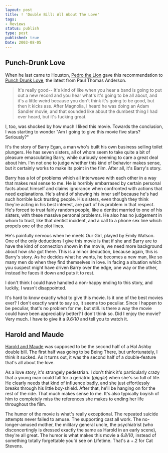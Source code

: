 ```yaml
---
layout: post
title: ! 'Double Bill: All About The Love'
tags:
- Reviews
status: publish
type: post
published: true
Date: 2003-08-05
---
```


## Punch-Drunk Love

When he last came to Houston, [Pedro the Lion](http://pedrothelion.com/) gave this recommendation to [Punch Drunk Love](http://www.amazon.com/exec/obidos/ASIN/B00000G02H/jimvanfleetco-20), the latest from Paul Thomas Anderson.


> It's really good--  It's kind of like when you hear a band is going to put out a new record and you hear what's it's going to be all about, and it's a little weird because you don't think it's going to be good, but then it kicks ass.  After Magnolia, I heard he was doing an Adam Sandler movie, and that sounded like about the dumbest thing I had ever heard, but it's fucking great.

I, too, was shocked by how much I liked this movie.  Towards the conclusion, I was starting to wonder "Am I going to give this movie five stars?  Seriously?"

It's the story of Barry Egan, a man who's built his own business selling toilet plungers.  He has seven sisters, all of whom seem to take quite a bit of pleasure emasculating Barry, while curiously seeming to care a great deal about him.  I'm not one to judge whether this kind of behavior makes sense, but it certainly works to make its point in the film.  After all, it's Barry's story.

Barry has a lot of problems which all interweave with each other in a way that makes real sense to me.  He is horribly embarrased by certain personal facts about himself and claims ignorance when confronted with actions that need explanations.  He's afraid of showing his inner self because he's had such horrible luck trusting people.  His sisters, even though they think they're acting in his best interest, are part of his problem in that respect.  He's forced to trust fairly random people, like a dentist married to one of his sisters, with these massive personal problems.  He also has no judgement in whom to trust, like that dentist incident, and a call to a phone sex line which propels one of the plot lines.

He's painfully nervous when he meets Our Girl, played by Emily Watson.  One of the only deductions I give this movie is that if she and Barry are to have the kind of connection shown in the movie, we need more background about how *she* got there.  This is a minor deduction, because again, this is Barry's story.  As he decides what he wants, he becomes a new man, like so many men do when they find themselves in love.  In facing a situation which you suspect might have driven Barry over the edge, one way or the other, instead he faces it down and puts it to rest.

I don't think I could have handled a non-happy ending to this story, and luckily, I wasn't disappointed.

It's hard to know exactly what to give this movie.  Is it one of the best movies ever?  I don't exactly want to say so, it seems too peculiar.  Since I happen to be peculiar, that's no problem for me, but still.  Is there a way the movie could have been appreciably better?  I don't think so.  Did I enjoy the movie?  Very much.  I have to give it a *9.6/10* and tell you to watch it.

## Harold and Maude

[Harold and Maude](http://www.amazon.com/exec/obidos/ASIN/6305882592/jimvanfleetco-20) was supposed to be the second half of a Hal Ashby double bill.  The first half was going to be Being There, but unfortunately, I think it sucked.  As it turns out, it was the second half of a double-feature that's all about the love.


As a love story, it's strangely pedestrian.  I don't think it's particularly crazy that a young man could fall for a geriatric (_giggle_) when she's so full of life.  He clearly needs that kind of influence badly, and she just effortlessly breaks through his little boy-shield.  After that, he'll be hanging on for the rest of the ride.  That much makes sense to me.  It's also typically boyish of him to completely miss the references she makes to ending her life throughout the film.


The humor of the movie is what's really exceptional.  The repeated suicide attempts never failed to amuse.  The supporting cast all work.  The no-longer-amused mother, the military general uncle, the psychiatrist (who disconcertingly is dressed exactly the same as Harold in an early scene), they're all great.  The humor is what makes this movie a *6.8/10*, instead of something totally forgettable you'd see on Lifetime.  That's a +.2 for Cat Stevens.
